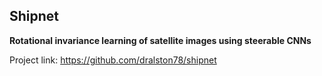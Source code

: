 ## Shipnet

**Rotational invariance learning of satellite images using steerable CNNs**

Project link: https://github.com/dralston78/shipnet